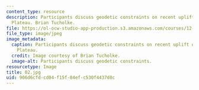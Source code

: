 ```yaml
---
content_type: resource
description: Participants discuss geodetic constraints on recent uplift of the Yellowstone
  Plateau. Brian Tucholke.
file: https://ol-ocw-studio-app-production.s3.amazonaws.com/courses/12-753-geodynamics-seminar-spring-2001/906d6cfdcd04f15f84efc530f4437d8c_02.jpg
file_type: image/jpeg
image_metadata:
  caption: Participants discuss geodetic constraints on recent uplift of the Yellowstone
    Plateau.
  credit: Image courtesy of Brian Tucholke.
  image-alt: Participants discuss geodetic constraints.
resourcetype: Image
title: 02.jpg
uid: 906d6cfd-cd04-f15f-84ef-c530f4437d8c
---
```

